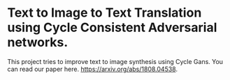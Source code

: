 # Text to Image to Text Translation using Cycle Consistent Adversarial networks.

This project tries to improve text to image synthesis using Cycle Gans. You can read our paper here. https://arxiv.org/abs/1808.04538.

